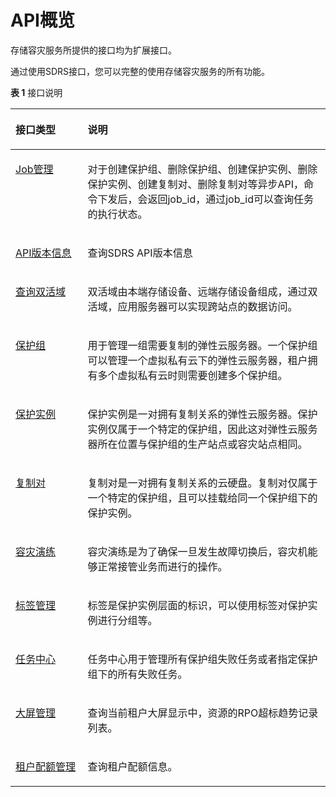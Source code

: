 # API概览<a name="sdrs_02_0000"></a>

存储容灾服务所提供的接口均为扩展接口。

通过使用SDRS接口，您可以完整的使用存储容灾服务的所有功能。

**表 1**  接口说明

<a name="zh-cn_topic_0121588224_table5876102613294"></a>
<table><thead align="left"><tr id="zh-cn_topic_0121588224_row3878122616298"><th class="cellrowborder" valign="top" width="22.900000000000002%" id="mcps1.2.3.1.1"><p id="zh-cn_topic_0121588224_p68781126182914"><a name="zh-cn_topic_0121588224_p68781126182914"></a><a name="zh-cn_topic_0121588224_p68781126182914"></a><strong id="zh-cn_topic_0121588224_b125201844173712"><a name="zh-cn_topic_0121588224_b125201844173712"></a><a name="zh-cn_topic_0121588224_b125201844173712"></a>接口类型</strong></p>
</th>
<th class="cellrowborder" valign="top" width="77.10000000000001%" id="mcps1.2.3.1.2"><p id="zh-cn_topic_0121588224_p158781726112914"><a name="zh-cn_topic_0121588224_p158781726112914"></a><a name="zh-cn_topic_0121588224_p158781726112914"></a><strong id="zh-cn_topic_0121588224_b15203449370"><a name="zh-cn_topic_0121588224_b15203449370"></a><a name="zh-cn_topic_0121588224_b15203449370"></a>说明</strong></p>
</th>
</tr>
</thead>
<tbody><tr id="zh-cn_topic_0121588224_row148781026122919"><td class="cellrowborder" valign="top" width="22.900000000000002%" headers="mcps1.2.3.1.1 "><p id="p73459108266"><a name="p73459108266"></a><a name="p73459108266"></a><a href="Job管理.md">Job管理</a></p>
</td>
<td class="cellrowborder" valign="top" width="77.10000000000001%" headers="mcps1.2.3.1.2 "><p id="p73450100260"><a name="p73450100260"></a><a name="p73450100260"></a>对于创建保护组、删除保护组、创建保护实例、删除保护实例、创建复制对、删除复制对等异步API，命令下发后，会返回job_id，通过job_id可以查询任务的执行状态。</p>
</td>
</tr>
<tr id="row14820164122810"><td class="cellrowborder" valign="top" width="22.900000000000002%" headers="mcps1.2.3.1.1 "><p id="p14822641112817"><a name="p14822641112817"></a><a name="p14822641112817"></a><a href="API版本信息.md">API版本信息</a></p>
</td>
<td class="cellrowborder" valign="top" width="77.10000000000001%" headers="mcps1.2.3.1.2 "><p id="p5822174132816"><a name="p5822174132816"></a><a name="p5822174132816"></a>查询SDRS API版本信息</p>
</td>
</tr>
<tr id="zh-cn_topic_0121588224_row1987820263297"><td class="cellrowborder" valign="top" width="22.900000000000002%" headers="mcps1.2.3.1.1 "><p id="p7481141134815"><a name="p7481141134815"></a><a name="p7481141134815"></a><a href="查询双活域.md">查询双活域</a></p>
</td>
<td class="cellrowborder" valign="top" width="77.10000000000001%" headers="mcps1.2.3.1.2 "><p id="p14753711352"><a name="p14753711352"></a><a name="p14753711352"></a>双活域由本端存储设备、远端存储设备组成，通过双活域，应用服务器可以实现跨站点的数据访问。</p>
</td>
</tr>
<tr id="zh-cn_topic_0121588224_row87746166614"><td class="cellrowborder" valign="top" width="22.900000000000002%" headers="mcps1.2.3.1.1 "><p id="p234531013261"><a name="p234531013261"></a><a name="p234531013261"></a><a href="保护组.md">保护组</a></p>
</td>
<td class="cellrowborder" valign="top" width="77.10000000000001%" headers="mcps1.2.3.1.2 "><p id="p12201619124211"><a name="p12201619124211"></a><a name="p12201619124211"></a>用于管理一组需要复制的弹性云服务器。一个保护组可以管理一个虚拟私有云下的弹性云服务器，租户拥有多个虚拟私有云时则需要创建多个保护组。</p>
</td>
</tr>
<tr id="zh-cn_topic_0121588224_row816313459617"><td class="cellrowborder" valign="top" width="22.900000000000002%" headers="mcps1.2.3.1.1 "><p id="p17318315135112"><a name="p17318315135112"></a><a name="p17318315135112"></a><a href="保护实例.md">保护实例</a></p>
</td>
<td class="cellrowborder" valign="top" width="77.10000000000001%" headers="mcps1.2.3.1.2 "><p id="p12709141823514"><a name="p12709141823514"></a><a name="p12709141823514"></a>保护实例是一对拥有复制关系的弹性云服务器。保护实例仅属于一个特定的保护组，因此这对弹性云服务器所在位置与保护组的生产站点或容灾站点相同。</p>
</td>
</tr>
<tr id="zh-cn_topic_0121588224_row132213492619"><td class="cellrowborder" valign="top" width="22.900000000000002%" headers="mcps1.2.3.1.1 "><p id="p7345510142613"><a name="p7345510142613"></a><a name="p7345510142613"></a><a href="复制对.md">复制对</a></p>
</td>
<td class="cellrowborder" valign="top" width="77.10000000000001%" headers="mcps1.2.3.1.2 "><p id="p83991449114215"><a name="p83991449114215"></a><a name="p83991449114215"></a>复制对是一对拥有复制关系的云硬盘。复制对仅属于一个特定的保护组，且可以挂载给同一个保护组下的保护实例。</p>
</td>
</tr>
<tr id="row4363211307"><td class="cellrowborder" valign="top" width="22.900000000000002%" headers="mcps1.2.3.1.1 "><p id="p82313481302"><a name="p82313481302"></a><a name="p82313481302"></a><a href="容灾演练.md">容灾演练</a></p>
</td>
<td class="cellrowborder" valign="top" width="77.10000000000001%" headers="mcps1.2.3.1.2 "><p id="p223194863011"><a name="p223194863011"></a><a name="p223194863011"></a>容灾演练是为了确保一旦发生故障切换后，容灾机能够正常接管业务而进行的操作。</p>
</td>
</tr>
<tr id="row7254203311302"><td class="cellrowborder" valign="top" width="22.900000000000002%" headers="mcps1.2.3.1.1 "><p id="p22541433183020"><a name="p22541433183020"></a><a name="p22541433183020"></a><a href="标签管理.md">标签管理</a></p>
</td>
<td class="cellrowborder" valign="top" width="77.10000000000001%" headers="mcps1.2.3.1.2 "><p id="p1025463319307"><a name="p1025463319307"></a><a name="p1025463319307"></a>标签是保护实例层面的标识，可以使用标签对保护实例进行分组等。</p>
</td>
</tr>
<tr id="row13844203715309"><td class="cellrowborder" valign="top" width="22.900000000000002%" headers="mcps1.2.3.1.1 "><p id="p58441437143014"><a name="p58441437143014"></a><a name="p58441437143014"></a><a href="任务中心.md">任务中心</a></p>
</td>
<td class="cellrowborder" valign="top" width="77.10000000000001%" headers="mcps1.2.3.1.2 "><p id="p2844337193010"><a name="p2844337193010"></a><a name="p2844337193010"></a>任务中心用于管理所有保护组失败任务或者指定保护组下的所有失败任务。</p>
</td>
</tr>
<tr id="row055219322487"><td class="cellrowborder" valign="top" width="22.900000000000002%" headers="mcps1.2.3.1.1 "><p id="p15541532184818"><a name="p15541532184818"></a><a name="p15541532184818"></a><a href="大屏管理.md">大屏管理</a></p>
</td>
<td class="cellrowborder" valign="top" width="77.10000000000001%" headers="mcps1.2.3.1.2 "><p id="p5554163214818"><a name="p5554163214818"></a><a name="p5554163214818"></a>查询当前租户大屏显示中，资源的RPO超标趋势记录列表。</p>
</td>
</tr>
<tr id="row13156184812615"><td class="cellrowborder" valign="top" width="22.900000000000002%" headers="mcps1.2.3.1.1 "><p id="p1256119534920"><a name="p1256119534920"></a><a name="p1256119534920"></a><a href="租户配额管理.md">租户配额管理</a></p>
</td>
<td class="cellrowborder" valign="top" width="77.10000000000001%" headers="mcps1.2.3.1.2 "><p id="p715619482260"><a name="p715619482260"></a><a name="p715619482260"></a>查询租户配额信息。</p>
</td>
</tr>
</tbody>
</table>

